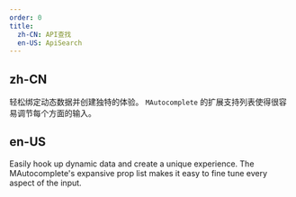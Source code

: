 ```yaml
---
order: 0
title:
  zh-CN: API查找
  en-US: ApiSearch
---
```


## zh-CN

轻松绑定动态数据并创建独特的体验。 `MAutocomplete` 的扩展支持列表使得很容易调节每个方面的输入。

## en-US

Easily hook up dynamic data and create a unique experience. The MAutocomplete's expansive prop list makes it easy to fine tune every aspect of the input.
